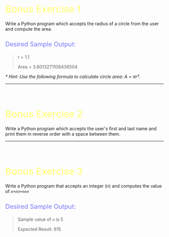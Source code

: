 <style>
.heading1 {
    color: #ffff78;
    font-weight:500;
    font-size: 30px;
}
.heading3 {
    color: #7878ff;
    font-weight:400;
    font-size: 20px;
}
.space {
   padding-top: 35px;
}
</style>

<h1 class="heading1">
    Bonus Exercise 1
</h1>

Write a Python program which accepts the radius of a circle from the user and compute the area.

<h3 class="heading3">
    Desired Sample Output:
</h3>

> r = 1.1
>
> Area = 3.8013271108436504

   _* Hint: Use the following formula to calculate circle area: A = πr²._

---

<h1 class="heading1 space">
    Bonus Exercise 2
</h1>
Write a Python program which accepts the user's first and last name and print them in reverse order with a space between them.

---

<h1 class="heading1 space">
    Bonus Exercise 3
</h1>

Write a Python program that accepts an integer (n) and computes the value of _`n+nn+nnn`_
<h3 class="heading3">
    Desired Sample Output:
</h3>


> Sample value of _`n`_ is 5
> 
> Expected Result: 615


